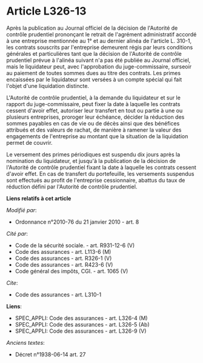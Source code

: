 # Article L326-13

Après la publication au Journal officiel de la décision de l'Autorité de contrôle prudentiel prononçant le retrait de
l'agrément administratif accordé à une entreprise mentionnée au 1° et au dernier alinéa de l'article L. 310-1, les contrats
souscrits par l'entreprise demeurent régis par leurs conditions générales et particulières tant que la décision de l'Autorité
de contrôle prudentiel prévue à l'alinéa suivant n'a pas été publiée au Journal officiel, mais le liquidateur peut, avec
l'approbation du juge-commissaire, surseoir au paiement de toutes sommes dues au titre des contrats. Les primes encaissées
par le liquidateur sont versées à un compte spécial qui fait l'objet d'une liquidation distincte.

L'Autorité de contrôle prudentiel, à la demande du liquidateur et sur le rapport du juge-commissaire, peut fixer la date à
laquelle les contrats cessent d'avoir effet, autoriser leur transfert en tout ou partie à une ou plusieurs entreprises,
proroger leur échéance, décider la réduction des sommes payables en cas de vie ou de décès ainsi que des bénéfices attribués
et des valeurs de rachat, de manière à ramener la valeur des engagements de l'entreprise au montant que la situation de la
liquidation permet de couvrir.

Le versement des primes périodiques est suspendu dix jours après la nomination du liquidateur, et jusqu'à la publication de
la décision de l'Autorité de contrôle prudentiel fixant la date à laquelle les contrats cessent d'avoir effet. En cas de
transfert du portefeuille, les versements suspendus sont effectués au profit de l'entreprise cessionnaire, abattus du taux de
réduction défini par l'Autorité de contrôle prudentiel.

**Liens relatifs à cet article**

_Modifié par_:

  - Ordonnance n°2010-76 du 21 janvier 2010 - art. 8

_Cité par_:

  - Code de la sécurité sociale. - art. R931-12-6 (V)
  - Code des assurances - art. L113-6 (M)
  - Code des assurances - art. R326-1 (V)
  - Code des assurances - art. R423-6 (V)
  - Code général des impôts, CGI. - art. 1065 (V)

_Cite_:

  - Code des assurances - art. L310-1

**Liens**:

  - SPEC_APPLI: Code des assurances - art. L326-4 (M)
  - SPEC_APPLI: Code des assurances - art. L326-5 (Ab)
  - SPEC_APPLI: Code des assurances - art. L326-9 (V)

_Anciens textes_:

  - Décret n°1938-06-14 art. 27

